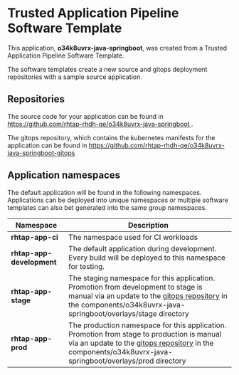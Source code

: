 # Trusted Application Pipeline Software Template

This application, **o34k8uvrx-java-springboot**, was created from a Trusted Application Pipeline Software Template.

The software templates create a new source and gitops deployment repositories with a sample source application. 

## Repositories

The source code for your application can be found in [https://github.com/rhtap-rhdh-qe/o34k8uvrx-java-springboot ](https://github.com/rhtap-rhdh-qe/o34k8uvrx-java-springboot ).
 
The gitops repository, which contains the kubernetes manifests for the application can be found in 
[https://github.com/rhtap-rhdh-qe/o34k8uvrx-java-springboot-gitops ](https://github.com/rhtap-rhdh-qe/o34k8uvrx-java-springboot-gitops ) 

## Application namespaces 

The default application will be found in the following namespaces. Applications can be deployed into unique namespaces or multiple software templates can also bet generated into the same group namespaces.  

|  Namespace   |  Description   |  
| -------- | -------- |
| **rhtap-app-ci** | The namespace used for CI workloads |
| **rhtap-app-development** | The default application during development. Every build will be deployed to this namespace for testing. |
| **rhtap-app-stage** | The staging namespace for this application. Promotion from development to stage is manual via an update to the [gitops repository](https://github.com/rhtap-rhdh-qe/o34k8uvrx-java-springboot-gitops ) in the components/o34k8uvrx-java-springboot/overlays/stage directory |
| **rhtap-app-prod** | The production namespace for this application. Promotion from stage to production is manual via an update to the [gitops repository](https://github.com/rhtap-rhdh-qe/o34k8uvrx-java-springboot-gitops ) in the components/o34k8uvrx-java-springboot/overlays/prod directory |